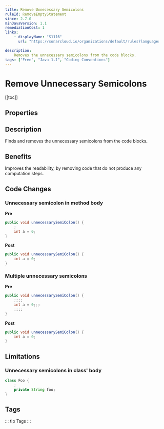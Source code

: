 ```yaml
---
title: Remove Unnecessary Semicolons
ruleId: RemoveEmptyStatement
since: 2.7.0
minJavaVersion: 1.1
remediationCost: 1
links:
    - displayName: "S1116"
      url: "https://sonarcloud.io/organizations/default/rules?languages=java&open=java%3AS1116&q=S1116"
    
description:
    Removes the unnecessary semicolons from the code blocks.
tags: ["Free", "Java 1.1", "Coding Conventions"]
---
```


# Remove Unnecessary Semicolons

[[toc]]

## Properties

<RuleProperties />


## Description

Finds and removes the unnecessary semicolons from the code blocks.

## Benefits

Improves the readability, by removing code that do not produce any computation steps.


## Code Changes

### Unnecessary semicolon in method body

__Pre__

```java
public void unnecessarySemiColon() {
    ;
    int a = 0;
}
```

__Post__
```java
public void unnecessarySemiColon() {
    int a = 0;
}
```

### Multiple unnecessary semicolons

__Pre__

```java
public void unnecessarySemiColon() {
    ;;;;
    int a = 0;;;
    ;;;;
}
```

__Post__
```java
public void unnecessarySemiColon() {
    int a = 0;
}
```

## Limitations

### Unnecessary semicolons in class' body
```java
class Foo {
    ;
    private String foo;
}
```

<VersionNotice />


## Tags

::: tip Tags
<TagLinks />
:::